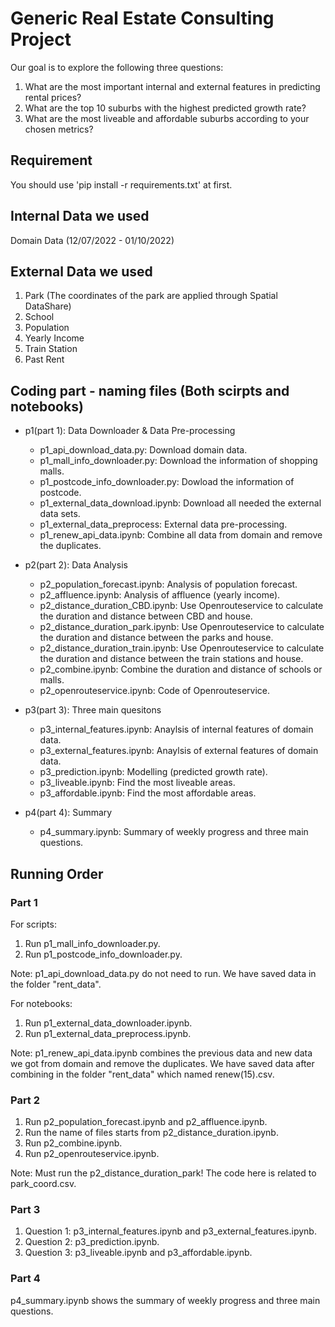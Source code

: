 # Generic Real Estate Consulting Project

Our goal is to explore the following three questions:

1. What are the most important internal and external features in predicting rental prices?
2. What are the top 10 suburbs with the highest predicted growth rate?
3. What are the most liveable and affordable suburbs according to your chosen metrics?

## Requirement

You should use 'pip install -r requirements.txt' at first.

## Internal Data we used

Domain Data (12/07/2022 - 01/10/2022)

## External Data we used

1. Park (The coordinates of the park are applied through Spatial DataShare)
2. School
3. Population
4. Yearly Income
5. Train Station
6. Past Rent

## Coding part - naming files (Both scirpts and notebooks)

- p1(part 1): Data Downloader & Data Pre-processing
  - p1_api_download_data.py: Download domain data.
  - p1_mall_info_downloader.py: Download the information of shopping malls.
  - p1_postcode_info_downloader.py: Dowload the information of postcode.
  - p1_external_data_download.ipynb: Download all needed the external data sets.
  - p1_external_data_preprocess: External data pre-processing.
  - p1_renew_api_data.ipynb: Combine all data from domain and remove the duplicates.
  
- p2(part 2): Data Analysis
  - p2_population_forecast.ipynb: Analysis of population forecast.
  - p2_affluence.ipynb: Analysis of affluence (yearly income).
  - p2_distance_duration_CBD.ipynb: Use Openrouteservice to calculate the duration and distance between CBD and house.
  - p2_distance_duration_park.ipynb: Use Openrouteservice to calculate the duration and distance between the parks and house.
  - p2_distance_duration_train.ipynb: Use Openrouteservice to calculate the duration and distance between the train stations and house.
  - p2_combine.ipynb: Combine the duration and distance of schools or malls.
  - p2_openrouteservice.ipynb: Code of Openrouteservice.
  
- p3(part 3): Three main quesitons
  - p3_internal_features.ipynb: Anaylsis of internal features of domain data.
  - p3_external_features.ipynb: Anaylsis of external features of domain data.
  - p3_prediction.ipynb: Modelling (predicted growth rate).
  - p3_liveable.ipynb: Find the most liveable areas.
  - p3_affordable.ipynb: Find the most affordable areas.

- p4(part 4): Summary
  - p4_summary.ipynb: Summary of weekly progress and three main questions.
  
## Running Order

### Part 1

For scripts:

1. Run p1_mall_info_downloader.py.
2. Run p1_postcode_info_downloader.py.

Note: p1_api_download_data.py do not need to run. We have saved data in the folder "rent_data".

For notebooks:

1. Run p1_external_data_downloader.ipynb.
2. Run p1_external_data_preprocess.ipynb.

Note: p1_renew_api_data.ipynb combines the previous data and new data we got from domain and remove the duplicates. We have saved data after combining in the folder "rent_data" which named renew(15).csv.

### Part 2

1. Run p2_population_forecast.ipynb and p2_affluence.ipynb.
2. Run the name of files starts from p2_distance_duration.ipynb.
3. Run p2_combine.ipynb.
4. Run p2_openrouteservice.ipynb.

Note: Must run the p2_distance_duration_park! The code here is related to park_coord.csv.

### Part 3

1. Question 1: p3_internal_features.ipynb and p3_external_features.ipynb.
2. Question 2: p3_prediction.ipynb.
3. Question 3: p3_liveable.ipynb and p3_affordable.ipynb.

### Part 4

p4_summary.ipynb shows the summary of weekly progress and three main questions.
